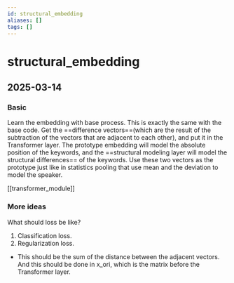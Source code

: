 ```yaml
---
id: structural_embedding
aliases: []
tags: []
---
```


# structural_embedding

## 2025-03-14

### Basic
Learn the embedding with base process. This is exactly the same with the base code.
Get the ==difference vectors==(which are the result of the subtraction of the vectors that are adjacent to each other), and put it in the Transformer layer.
The prototype embedding will model the absolute position of the keywords, and the ==structural modeling layer will model the structural differences== of the keywords.
Use these two vectors as the prototype just like in statistics pooling that use mean and the deviation to model the speaker.

[[transformer_module]]

### More ideas
What should loss be like?
1. Classification loss.
2. Regularization loss.
  - This should be the sum of the distance between the adjacent vectors. And this should be done in x_ori, which is the matrix before the Transformer layer.
